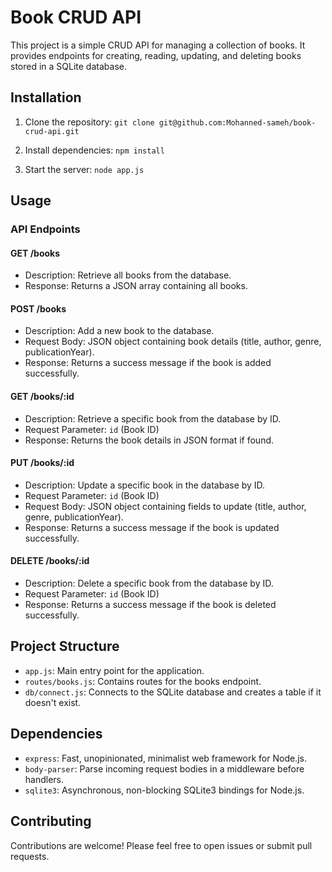 # Book CRUD API

This project is a simple CRUD API for managing a collection of books. It provides endpoints for creating, reading, updating, and deleting books stored in a SQLite database.

## Installation

1. Clone the repository:
   `git clone git@github.com:Mohanned-sameh/book-crud-api.git`

2. Install dependencies:
   `npm install`

3. Start the server:
   `node app.js`

## Usage

### API Endpoints

#### GET /books

- Description: Retrieve all books from the database.
- Response: Returns a JSON array containing all books.

#### POST /books

- Description: Add a new book to the database.
- Request Body: JSON object containing book details (title, author, genre, publicationYear).
- Response: Returns a success message if the book is added successfully.

#### GET /books/:id

- Description: Retrieve a specific book from the database by ID.
- Request Parameter: `id` (Book ID)
- Response: Returns the book details in JSON format if found.

#### PUT /books/:id

- Description: Update a specific book in the database by ID.
- Request Parameter: `id` (Book ID)
- Request Body: JSON object containing fields to update (title, author, genre, publicationYear).
- Response: Returns a success message if the book is updated successfully.

#### DELETE /books/:id

- Description: Delete a specific book from the database by ID.
- Request Parameter: `id` (Book ID)
- Response: Returns a success message if the book is deleted successfully.

## Project Structure

- `app.js`: Main entry point for the application.
- `routes/books.js`: Contains routes for the books endpoint.
- `db/connect.js`: Connects to the SQLite database and creates a table if it doesn't exist.

## Dependencies

- `express`: Fast, unopinionated, minimalist web framework for Node.js.
- `body-parser`: Parse incoming request bodies in a middleware before handlers.
- `sqlite3`: Asynchronous, non-blocking SQLite3 bindings for Node.js.

## Contributing

Contributions are welcome! Please feel free to open issues or submit pull requests.
